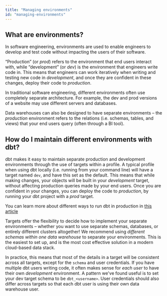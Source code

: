 ```yaml
---
title: "Managing environments"
id: "managing-environments"
---
```


## What are environments?
In software engineering, environments are used to enable engineers to develop and test code without impacting the users of their software.

“Production” (or _prod_) refers to the environment that end users interact with, while “development” (or _dev_) is the environment that engineers write code in. This means that engineers can work iteratively when writing and testing new code in _development_, and once they are confident in these changes, deploy their code to _production_.

In traditional software engineering, different environments often use completely separate architecture. For example, the dev and prod versions of a website may use different servers and databases.

Data warehouses can also be designed to have separate environments – the _production_ environment refers to the relations (i.e. schemas, tables, and views) that your end users query (often through a BI tool).

## How do I maintain different environments with dbt?
dbt makes it easy to maintain separate production and development environments through the use of targets within a profile. A typical profile when using dbt locally (i.e. running from your command line) will have a target named `dev`, and have this set as the default. This means that while making changes, your objects will be built in your _development_ target, without affecting production queries made by your end users. Once you are confident in your changes, you can deploy the code to _production_, by running your dbt project with a _prod_ target.

<Callout type="info" title="Running dbt in production">

You can learn more about different ways to run dbt in production in [this article](running-dbt-in-production)

</Callout>

Targets offer the flexibility to decide how to implement your separate environments – whether you want to use separate schemas, databases, or entirely different clusters altogether! We recommend using _different schemas within one data warehouse_ to separate your environments. This is the easiest to set up, and is the most cost effective solution in a modern cloud-based data stack.

In practice, this means that most of the details in a target will be consistent across all targets, except for the `schema` and user credentials. If you have multiple dbt users writing code, it often makes sense for _each user_ to have their own _development_ environment. A pattern we've found useful is to set your dev target schema to be `dbt_<username>`. User credentials should also differ across targets so that each dbt user is using their own data warehouse user.
